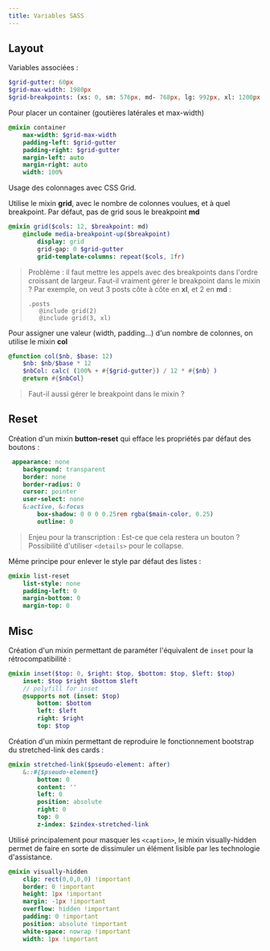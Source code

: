 ```yaml
---
title: Variables SASS
---
```


## Layout

Variables associées : 

```sass
$grid-gutter: 60px
$grid-max-width: 1980px
$grid-breakpoints: (xs: 0, sm: 576px, md- 768px, lg: 992px, xl: 1200px, xxl: 1400px)
```

Pour placer un container (goutières latérales et max-width)

```sass
@mixin container
    max-width: $grid-max-width
    padding-left: $grid-gutter
    padding-right: $grid-gutter
    margin-left: auto
    margin-right: auto
    width: 100%
```


Usage des colonnages avec CSS Grid.

Utilise le mixin **grid**, avec le nombre de colonnes voulues, et à quel breakpoint. Par défaut, pas de grid sous le breakpoint **md**

```sass
@mixin grid($cols: 12, $breakpoint: md)
    @include media-breakpoint-up($breakpoint)
        display: grid
        grid-gap: 0 $grid-gutter
        grid-template-columns: repeat($cols, 1fr)
```

> Problème : il faut mettre les appels avec des breakpoints dans l'ordre croissant de largeur. 
> Faut-il vraiment gérer le breakpoint dans le mixin ?
> Par exemple, on veut 3 posts côte à côte en **xl**, et 2 en **md** :
> ```
> .posts
>    @include grid(2)
>    @include grid(3, xl)
> ```


Pour assigner une valeur (width, padding...) d'un nombre de colonnes, on utilise le mixin **col**

```sass
@function col($nb, $base: 12)
    $nb: $nb/$base * 12
    $nbCol: calc( (100% + #{$grid-gutter}) / 12 * #{$nb} )
    @return #{$nbCol}
```

> Faut-il aussi gérer le breakpoint dans le mixin ?

## Reset

Création d'un mixin **button-reset** qui efface les propriétés par défaut des boutons :

```sass
 appearance: none
    background: transparent
    border: none
    border-radius: 0
    cursor: pointer
    user-select: none
    &:active, &:focus
        box-shadow: 0 0 0 0.25rem rgba($main-color, 0.25)
        outline: 0
```

> Enjeu pour la transcription : Est-ce que cela restera un bouton ? Possibilité d'utiliser ```<details>``` pour le collapse.

Même principe pour enlever le style par défaut des listes :

```sass
@mixin list-reset
    list-style: none
    padding-left: 0
    margin-bottom: 0
    margin-top: 0
```

## Misc

Création d'un mixin permettant de paraméter l'équivalent de ```inset``` pour la rétrocompatibilité :

```sass
@mixin inset($top: 0, $right: $top, $bottom: $top, $left: $top)
    inset: $top $right $bottom $left
    // polyfill for inset
    @supports not (inset: $top)
        bottom: $bottom
        left: $left
        right: $right
        top: $top
```

Création d'un mixin permettant de reproduire le fonctionnement bootstrap du stretched-link des cards :

```sass
@mixin stretched-link($pseudo-element: after)
    &::#{$pseudo-element}
        bottom: 0
        content: ''
        left: 0
        position: absolute
        right: 0
        top: 0
        z-index: $zindex-stretched-link
```

Utilisé principalement pour masquer les ```<caption>```, le mixin visually-hidden permet de faire en sorte de dissimuler un élément lisible par les technologie d'assistance.

```sass
@mixin visually-hidden
    clip: rect(0,0,0,0) !important
    border: 0 !important
    height: 1px !important
    margin: -1px !important
    overflow: hidden !important
    padding: 0 !important
    position: absolute !important
    white-space: nowrap !important
    width: 1px !important
```
